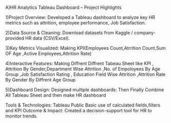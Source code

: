 A)HR Analytics Tableau Dashboard – Project Highlights

1)Project Overview:
Developed a Tableau dashboard to analyze key HR metrics such as attrition, employee performance, Job Satisfaction.

2)Data Source & Cleaning:
Download datasets from Kaggle / company-provided HR data (CSV/Excel).

3)Key Metrics Visualized:
Making KPI(Employees Count,Atrrition Count,Sum OF Age ,Active Employees,Attrition Rate)

4)Interactive Features:
Making Diffrent Diffrent Tabeau Sheet like
KPI , Attrition By Gender,Department Wise Attrition ,No. of Empoloyees By Age Group ,Job Satisfaction Rating ,
Education Field Wise Attrition ,Attrition Rate By Gender By Diffrent Age Group

5)Dashboard Design:
Designed multiple dashboards:
Then Finally Combine All Tableau Sheet and then make HR dashboard

Tools & Technologies:
Tableau Public
Basic use of calculated fields,filters and KPI
Outcome & Impact:
Created a decision-support tool for HR to monitor trends.
